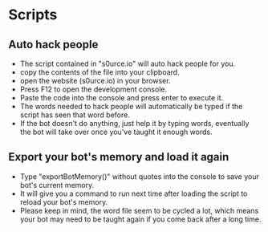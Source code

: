 # Scripts

## Auto hack people
 - The script contained in "s0urce.io" will auto hack people for you.
 - copy the contents of the file into your clipboard.
 - open the website (s0urce.io) in your browser.
 - Press F12 to open the development console.
 - Paste the code into the console and press enter to execute it.
 - The words needed to hack people will automatically be typed if the script has seen that word before.
 - If the bot doesn't do anything, just help it by typing words, eventually the bot will take over once you've taught it enough words.

## Export your bot's memory and load it again
 - Type "exportBotMemory()" without quotes into the console to save your bot's current memory.
 - It will give you a command to run next time after loading the script to reload your bot's memory.
 - Please keep in mind, the word file seem to be cycled a lot, which means your bot may need to be taught again if you come back after a long time.
